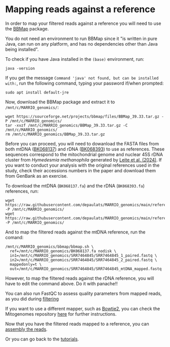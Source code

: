 # Mapping reads against a reference

In order to map your filtered reads against a reference you will need to use the [BBMap](https://sourceforge.net/projects/bbmap/) package.

You do not need an environment to run BBMap since it "is written in pure Java, can run on any platform, and has no dependencies other than Java being installed".

To check if you have Java installed in the `(base)` environment, run:

```
java -version
```

If you get the message `Command 'java' not found, but can be installed with:`, run the following command, typing your password if/when prompted:

```
sudo apt install default-jre
```

Now, download the BBMap package and extract it to `/mnt/c/MARRIO_genomics/`:

```
wget https://sourceforge.net/projects/bbmap/files/BBMap_39.33.tar.gz -P /mnt/c/MARRIO_genomics/
tar -xvzf /mnt/c/MARRIO_genomics/BBMap_39.33.tar.gz -C /mnt/c/MARRIO_genomics/
rm /mnt/c/MARRIO_genomics/BBMap_39.33.tar.gz
```

Before you can proceed, you will need to dowanload the FASTA files from both mtDNA ([BK068137](https://www.ncbi.nlm.nih.gov/nuccore/BK068137)) and rDNA ([BK068393](https://www.ncbi.nlm.nih.gov/nuccore/BK068393)) to use as references. These sequences correspond to the mitochondrial genome and nuclear 45S rDNA cluster from *Hymedesmia methanophila* generated by [Leite et al. (2024)](https://doi.org/10.1007/s12041-024-01485-7). If you want to conduct your analysis with the original references used in the study, check their accessions numbers in the paper and download them from GenBank as an exercise.

To download the mtDNA (`BK068137.fa`) and the rDNA (`BK068393.fa`) references, run:

```
wget https://raw.githubusercontent.com/depaulats/MARRIO_genomics/main/reference/BK068137.fa  -P /mnt/c/MARRIO_genomics/
wget https://raw.githubusercontent.com/depaulats/MARRIO_genomics/main/reference/BK068393.fa  -P /mnt/c/MARRIO_genomics/
```

And to map the filtered reads against the mtDNA reference, run the comand:

```
/mnt/c/MARRIO_genomics/bbmap/bbmap.sh \
  ref=/mnt/c/MARRIO_genomics/BK068137.fa nodisk \
  in1=/mnt/c/MARRIO_genomics/SRR7464845/SRR7464845_1_paired.fastq \
  in2=/mnt/c/MARRIO_genomics/SRR7464845/SRR7464845_2_paired.fastq \
  mappedonly=t \
  out=/mnt/c/MARRIO_genomics/SRR7464845/SRR7464845_mtDNA_mapped.fastq
```

However, to map the filtered reads against the rDNA reference, you will have to edit the command above. Do it with panache!!

You can also run FastQC to assess quality parameters from mapped reads, as you did during [filtering](https://github.com/depaulats/MARRIO_genomics/blob/main/clean.md)

If you want to use a different mapper, such as [Bowtie2](https://github.com/BenLangmead/bowtie2), you can check the Mitogenomes repository [here](https://github.com/depaulats/Mitogenomes/blob/main/bowtie2_mapping.md) for further instructions.

Now that you have the filtered reads mapped to a reference, you can [assembly the reads](https://github.com/depaulats/MARRIO_genomics/blob/main/assemble.md).

Or you can go back to the [tutorials](https://github.com/depaulats/MARRIO_genomics/blob/main/tutorials.md). 
